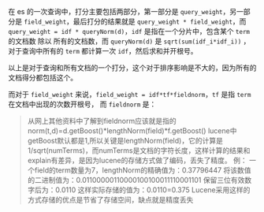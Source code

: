 在 es 的一次查询中，打分主要包括两部分，第一部分是 `query_weight`，另一部分是 `field_weight`，最后打分的结果就是 `query_weight * field_weight`，而 `query_weight = idf * queryNorm(d)`，`idf` 是指在一个分片中，包含某个 `term` 的文档数 除以 所有的文档数，而 `queryNorm(d)` 是 `sqrt(sum(idf_i*idf_i))` ，对于查询中所有的 `term` 都计算一次 `idf`，然后求和并开根号。

以上是对于查询和所有文档的一个打分，这个对于排序影响是不大的，因为所有的文档得分都包括这个。

而对于 `field_weight` 来说，`field_weight = idf*tf*fieldnorm`，`tf` 是指 `term` 在文档中出现的次数开根号，
而 `fieldnorm` 是：
> 从网上其他资料中了解到fieldnorm应该就是指的
> norm(t,d)=d.getBoost()*lengthNorm(field)*f.getBoost()
> lucene中getBoost默认都是1,所以关键是lengthNorm(field)，它的计算是1/sqrt(numTerms)，而numTerms是文档的字符长度，这样计算的结果和explain有差异，是因为lucene的存储方式做了编码，丢失了精度。
> 例：
> 一个field的term数量为7，lengthNorm的精确值为：0.37796447
> 将该数值的二进制值为：0.01100000110000100100011110001101
> 保留三位有效数字后为：0.0110
> 这样实际存储的值为：0.0110=0.375
> Lucene采用这样的方式存储的优点是节省了存储空间，缺点就是精度丢失
